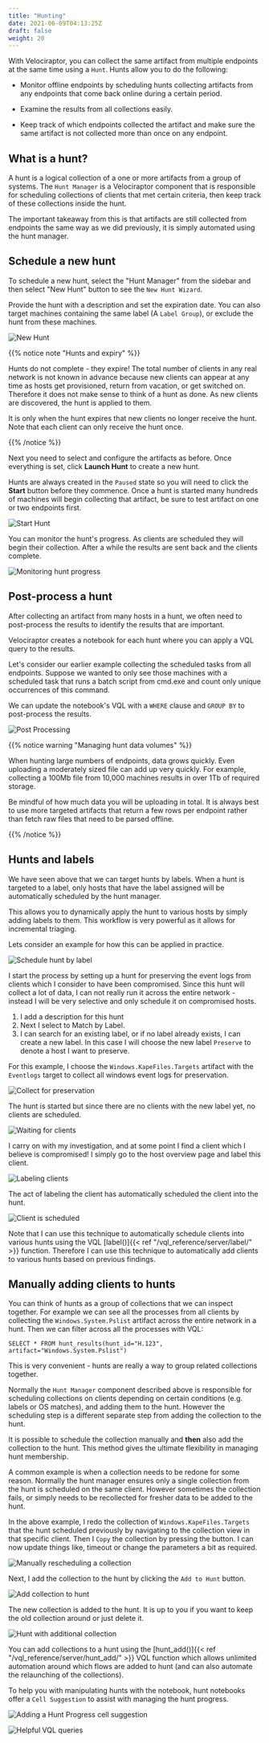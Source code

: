 ```yaml
---
title: "Hunting"
date: 2021-06-09T04:13:25Z
draft: false
weight: 20
---
```


With Velociraptor, you can collect the same artifact from multiple
endpoints at the same time using a `Hunt`. Hunts allow you to do the
following:

* Monitor offline endpoints by scheduling hunts collecting artifacts
  from any endpoints that come back online during a certain period.

* Examine the results from all collections easily.

* Keep track of which endpoints collected the artifact and make sure
  the same artifact is not collected more than once on any endpoint.

## What is a hunt?

A hunt is a logical collection of a one or more artifacts from a group
of systems. The `Hunt Manager` is a Velociraptor component that is
responsible for scheduling collections of clients that met certain
criteria, then keep track of these collections inside the hunt.

The important takeaway from this is that artifacts are still collected
from endpoints the same way as we did previously, it is simply
automated using the hunt manager.

## Schedule a new hunt

To schedule a new hunt, select the "Hunt Manager" <i class="fas
fa-crosshairs"></i> from the sidebar and then select "New Hunt" button
<i class="fas fa-plus"></i> to see the `New Hunt Wizard`.

Provide the hunt with a description and set the expiration date. You
can also target machines containing the same label (A `Label Group`),
or exclude the hunt from these machines.

![New Hunt](image89.png)

{{% notice note "Hunts and expiry" %}}

Hunts do not complete - they expire! The total number of clients in
any real network is not known in advance because new clients can
appear at any time as hosts get provisioned, return from vacation, or
get switched on. Therefore it does not make sense to think of a hunt
as done. As new clients are discovered, the hunt is applied to them.

It is only when the hunt expires that new clients no longer receive
the hunt. Note that each client can only receive the hunt once.

{{% /notice %}}


Next you need to select and configure the artifacts as before. Once
everything is set, click **Launch Hunt** to create a new hunt.

Hunts are always created in the `Paused` state so you will need to
click the **Start** button before they commence. Once
a hunt is started many hundreds of machines will begin collecting that
artifact, be sure to test artifact on one or two endpoints
first.

![Start Hunt](image90.png)

You can monitor the hunt's progress. As clients are scheduled
they will begin their collection. After a while the results are sent
back and the clients complete.

![Monitoring hunt progress](image92.png)

## Post-process a hunt

After collecting an artifact from many hosts in a hunt, we often need
to post-process the results to identify the results that are
important.

Velociraptor creates a notebook for each hunt where you can apply a
VQL query to the results.

Let's consider our earlier example collecting the scheduled tasks from
all endpoints. Suppose we wanted to only see those machines with a scheduled task that runs a batch script from cmd.exe and count
only unique occurrences of this command.

We can update the notebook's VQL with a `WHERE` clause and `GROUP BY`
to post-process the results.

![Post Processing](image95.png)


{{% notice warning "Managing hunt data volumes" %}}

When hunting large numbers of endpoints, data grows quickly. Even
uploading a moderately sized file can add up very quickly. For example,
collecting a 100Mb file from 10,000 machines results in over 1Tb of
required storage.

Be mindful of how much data you will be uploading in total. It is
always best to use more targeted artifacts that return a few rows per
endpoint rather than fetch raw files that need to be parsed offline.

{{% /notice %}}

## Hunts and labels

We have seen above that we can target hunts by labels. When a hunt is
targeted to a label, only hosts that have the label assigned will be
automatically scheduled by the hunt manager.

This allows you to dynamically apply the hunt to various hosts by
simply adding labels to them. This workflow is very powerful as it
allows for incremental triaging.

Lets consider an example for how this can be applied in practice.

![Schedule hunt by label](incremental_hunting_by_label_1.png)

I start the process by setting up a hunt for preserving the event logs
from clients which I consider to have been compromised. Since this
hunt will collect a lot of data, I can not really run it across the
entire network - instead I will be very selective and only schedule it
on compromised hosts.

1. I add a description for this hunt
2. Next I select to Match by Label.
3. I can search for an existing label, or if no label already exists,
   I can create a new label. In this case I will choose the new label
   `Preserve` to denote a host I want to preserve.

For this example, I choose the `Windows.KapeFiles.Targets` artifact
with the `Eventlogs` target to collect all windows event logs for
preservation.

![Collect for preservation](incremental_hunting_by_label_2.png)

The hunt is started but since there are no clients with the new label
yet, no clients are scheduled.

![Waiting for clients](incremental_hunting_by_label_3.png)

I carry on with my investigation, and at some point I find a client
which I believe is compromised! I simply go to the host overview page
and label this client.

![Labeling clients](incremental_hunting_by_label_4.png)

The act of labeling the client has automatically scheduled the client
into the hunt.

![Client is scheduled](incremental_hunting_by_label_5.png)

Note that I can use this technique to automatically schedule clients
into various hunts using the VQL
[label()]{{< ref "/vql_reference/server/label/" >}} function. Therefore I can use
this technique to automatically add clients to various hunts based on
previous findings.

## Manually adding clients to hunts

You can think of hunts as a group of collections that we can inspect
together. For example we can see all the processes from all clients by
collecting the `Windows.System.Pslist` artifact across the entire
network in a hunt. Then we can filter across all the processes with
VQL:

```vql
SELECT * FROM hunt_results(hunt_id="H.123", artifact="Windows.System.Pslist")
```

This is very convenient - hunts are really a way to group related
collections together.

Normally the `Hunt Manager` component described above is responsible
for scheduling collections on clients depending on certain conditions
(e.g. labels or OS matches), and adding them to the hunt. However the
scheduling step is a different separate step from adding the
collection to the hunt.

It is possible to schedule the collection manually and **then** also
add the collection to the hunt. This method gives the ultimate
flexibility in managing hunt membership.

A common example is when a collection needs to be redone for some
reason. Normally the hunt manager ensures only a single collection
from the hunt is scheduled on the same client. However sometimes the
collection fails, or simply needs to be recollected for fresher
data to be added to the hunt.

In the above example, I redo the collection of
`Windows.KapeFiles.Targets` that the hunt scheduled previously by
navigating to the collection view in that specific client. Then I
`Copy` the collection by pressing the <i class="fas fa-copy"></i>
button. I can now update things like, timeout or change the parameters
a bit as required.

![Manually rescheduling a collection](manual_hunt_1.png)

Next, I add the collection to the hunt by clicking the `Add to Hunt` <i class="fas
fa-crosshairs"></i> button.

![Add collection to hunt](manual_hunt_2.png)

The new collection is added to the hunt. It is up to you if you want
to keep the old collection around or just delete it.

![Hunt with additional collection](manual_hunt_3.png)

You can add collections to a hunt using the
[hunt_add()]{{< ref "/vql_reference/server/hunt_add/" >}} VQL function which
allows unlimited automation around which flows are added to hunt (and
can also automate the relaunching of the collections).

To help you with manipulating hunts with the notebook, hunt notebooks
offer a `Cell Suggestion` to assist with managing the hunt progress.

![Adding a Hunt Progress cell suggestion](hunt_suggestion_1.png)


![Helpful VQL queries](hunt_suggestion_2.png)
